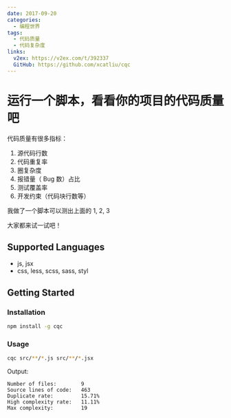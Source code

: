 ```yaml
---
date: 2017-09-20
categories:
  - 编程世界
tags:
  - 代码质量
  - 代码复杂度
links:
  v2ex: https://v2ex.com/t/392337
  GitHub: https://github.com/xcatliu/cqc
---
```


# 运行一个脚本，看看你的项目的代码质量吧

代码质量有很多指标：

1. 源代码行数
2. 代码重复率
3. 圈复杂度
4. 报错量（ Bug 数）占比
5. 测试覆盖率
6. 开发约束（代码块行数等）

我做了一个脚本可以测出上面的 1, 2, 3

大家都来试一试吧！

## Supported Languages

- js, jsx
- css, less, scss, sass, styl

## Getting Started

### Installation

```bash
npm install -g cqc
```

### Usage

```bash
cqc src/**/*.js src/**/*.jsx
```

Output:

```
Number of files:        9
Source lines of code:   463
Duplicate rate:         15.71%
High complexity rate:   11.11%
Max complexity:         19
```
